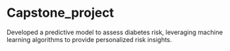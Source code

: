 # Capstone_project
Developed a predictive model to assess diabetes risk, leveraging machine learning algorithms to provide personalized risk insights.
